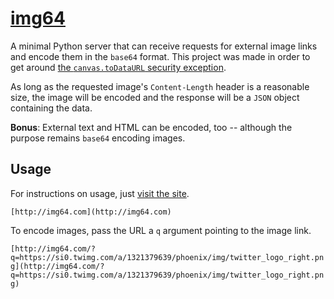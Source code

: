 [img64](http://img64.com)
=========================

A minimal Python server that can receive requests for external image
links and encode them in the `base64` format. This project was made in
order to get around [the `canvas.toDataURL` security
exception](http://stackoverflow.com/questions/2390232/why-does-canvas-todataurl-throw-a-security-exception).

As long as the requested image's `Content-Length` header is a reasonable
size, the image will be encoded and the response will be a `JSON` object
containing the data.

**Bonus**: External text and HTML can be encoded, too -- although the
purpose remains `base64` encoding images.


Usage
-----

For instructions on usage, just [visit the site](http://img64.com).

`[http://img64.com](http://img64.com)`

To encode images, pass the URL a `q` argument pointing to the image
link.

`[http://img64.com/?q=https://si0.twimg.com/a/1321379639/phoenix/img/twitter_logo_right.png](http://img64.com/?q=https://si0.twimg.com/a/1321379639/phoenix/img/twitter_logo_right.png)`
